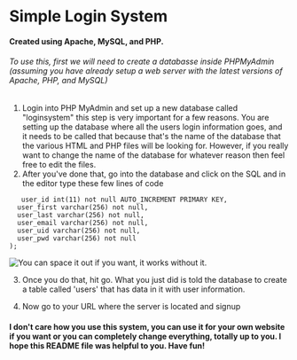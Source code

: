 
# Simple Login System
#### Created using Apache, MySQL, and PHP.

###### To use this, first we will need to create a databasse inside PHPMyAdmin (assuming you have already setup a web server with the latest versions of Apache, PHP, and MySQL)

1. Login into PHP MyAdmin and set up a new database called "loginsystem" this step is very important for a few reasons. You are setting up the database where all the users login information goes, and it needs to be called that because that's the name of the database that the various HTML and PHP files will be looking for. However, if you really want to change the name of the database for whatever reason then feel free to edit the files.
2. After you've done that, go into the database and click on the SQL and in the editor type these few lines of code 
```CREATE TABLE users (
   user_id int(11) not null AUTO_INCREMENT PRIMARY KEY,
  user_first varchar(256) not null,
  user_last varchar(256) not null,
  user_email varchar(256) not null,
  user_uid varchar(256) not null,
  user_pwd varchar(256) not null
);
```

![You can space it out if you want, it works without it.](https://i.imgur.com/1olPDe9.png)


3. Once you do that, hit go. What you just did is told the database to create a table called 'users' that has data in it with user information.

4. Now go to your URL where the server is located and signup

#### I don't care how you use this system, you can use it for your own website if you want or you can completely change everything, totally up to you. I hope this README file was helpful to you. Have fun!
